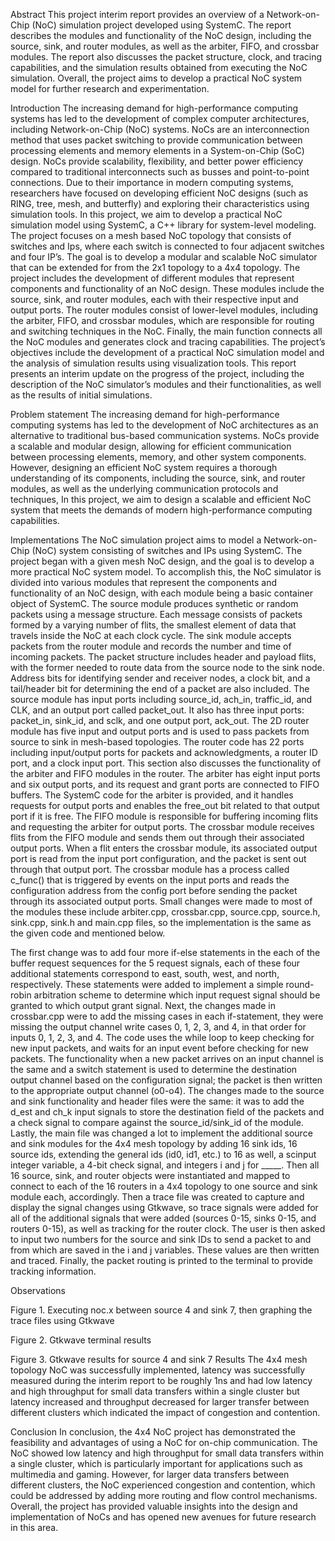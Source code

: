 Abstract
This project interim report provides an overview of a Network-on-Chip (NoC) simulation project developed using SystemC. The report describes the modules and functionality of the NoC design, including the source, sink, and router modules, as well as the arbiter, FIFO, and crossbar modules. The report also discusses the packet structure, clock, and tracing capabilities, and the simulation results obtained from executing the NoC simulation. Overall, the project aims to develop a practical NoC system model for further research and experimentation.

Introduction
The increasing demand for high-performance computing systems has led to the development of complex computer architectures, including Network-on-Chip (NoC) systems. NoCs are an interconnection method that uses packet switching to provide communication between processing elements and memory elements in a System-on-Chip (SoC) design. NoCs provide scalability, flexibility, and better power efficiency compared to traditional interconnects such as busses and point-to-point connections. Due to their importance in modern computing systems, researchers have focused on developing efficient NoC designs (such as RING, tree, mesh, and butterfly) and exploring their characteristics using simulation tools.
In this project, we aim to develop a practical NoC simulation model using SystemC, a C++ library for system-level modeling. The project focuses on a mesh based NoC topology that consists of switches and Ips, where each switch is connected to four adjacent switches and four IP’s. The goal is to develop a modular and scalable NoC simulator that can be extended for from the 2x1 topology to a 4x4 topology. 
The project includes the development of different modules that represent components and functionality of an NoC design. These modules include the source, sink, and router modules, each with their respective input and output ports. The router modules consist of lower-level modules, including the arbiter, FIFO, and crossbar modules, which are responsible for routing and switching techniques in the NoC. Finally, the main function connects all the NoC modules and generates clock and tracing capabilities. 
	The project’s objectives include the development of a practical NoC simulation model and the analysis of simulation results using visualization tools. This report presents an interim update on the progress of the project, including the description of the NoC simulator’s modules and their functionalities, as well as the results of initial simulations.

Problem statement
The increasing demand for high-performance computing systems has led to the development of NoC architectures as an alternative to traditional bus-based communication systems. NoCs provide a scalable and modular design, allowing for efficient communication between processing elements, memory, and other system components. However, designing an efficient NoC system requires a thorough understanding of its components, including the source, sink, and router modules, as well as the underlying communication protocols and techniques, In this project, we aim to design a scalable and efficient NoC system that meets the demands of modern high-performance computing capabilities.

Implementations
The NoC simulation project aims to model a Network-on-Chip (NoC) system consisting of switches and IPs using SystemC. The project began with a given mesh NoC design, and the goal is to develop a more practical NoC system model. To accomplish this, the NoC simulator is divided into various modules that represent the components and functionality of an NoC design, with each module being a basic container object of SystemC.
The source module produces synthetic or random packets using a message structure. Each message consists of packets formed by a varying number of flits, the smallest element of data that travels inside the NoC at each clock cycle. The sink module accepts packets from the router module and records the number and time of incoming packets. The packet structure includes header and payload flits, with the former needed to route data from the source node to the sink node. Address bits for identifying sender and receiver nodes, a clock bit, and a tail/header bit for determining the end of a packet are also included.
The source module has input ports including source_id, ach_in, traffic_id, and CLK, and an output port called packet_out. It also has three input ports: packet_in, sink_id, and sclk, and one output port, ack_out. The 2D router module has five input and output ports and is used to pass packets from source to sink in mesh-based topologies. The router code has 22 ports including input/output ports for packets and acknowledgments, a router ID port, and a clock input port. This section also discusses the functionality of the arbiter and FIFO modules in the router. The arbiter has eight input ports and six output ports, and its request and grant ports are connected to FIFO buffers. The SystemC code for the arbiter is provided, and it handles requests for output ports and enables the free_out bit related to that output port if it is free. The FIFO module is responsible for buffering incoming flits and requesting the arbiter for output ports. The crossbar module receives flits from the FIFO module and sends them out through their associated output ports. When a flit enters the crossbar module, its associated output port is read from the input port configuration, and the packet is sent out through that output port. The crossbar module has a process called c_func() that is triggered by events on the input ports and reads the configuration address from the config port before sending the packet through its associated output ports. 
Small changes were made to most of the modules these include arbiter.cpp, crossbar.cpp, source.cpp, source.h, sink.cpp, sink.h and main.cpp files, so the implementation is the same as the given code and mentioned below.

The first change was to add four more if-else statements in the each of the buffer request sequences for the 5 request signals, each of these four additional statements correspond to east, south, west, and north, respectively. These statements were added to implement a simple round-robin arbitration scheme to determine which input request signal should be granted to which output grant signal. Next, the changes made in crossbar.cpp were to add the missing cases in each if-statement, they were missing the output channel write cases 0, 1, 2, 3, and 4, in that order for inputs 0, 1, 2, 3, and 4. The code uses the while loop to keep checking for new input packets, and waits for an input event before checking for new packets. The functionality when a new packet arrives on an input channel is the same and a switch statement is used to determine the destination output channel based on the configuration signal; the packet is then written to the appropriate output channel (o0-o4). 
The changes made to the source and sink functionality and header files were the same: it was to add the d_est and ch_k input signals to store the destination field of the packets and a check signal to compare against the source_id/sink_id of the module. Lastly, the main file was changed a lot to implement the additional source and sink modules for the 4x4 mesh topology by adding 16 sink ids, 16 source ids, extending the general ids (id0, id1, etc.) to 16 as well, a scinput integer variable, a 4-bit check signal, and integers i and j for _____. Then all 16 source, sink, and router objects were instantiated and mapped to connect to each of the 16 routers in a 4x4 topology to one source and sink module each, accordingly. Then a trace file was created to capture and display the signal changes using Gtkwave, so trace signals were added for all of the additional signals that were added (sources 0-15, sinks 0-15, and routers 0-15), as well as tracking for the router clock. The user is then asked to input two numbers for the source and sink IDs to send a packet to and from which are saved in the i and j variables. These values are then written and traced. Finally, the packet routing is printed to the terminal to provide tracking information.











Observations
 
 
Figure 1. Executing noc.x between source 4 and sink 7, then graphing the trace files using Gtkwave
 
Figure 2. Gtkwave terminal results

 
Figure 3. Gtkwave results for source 4 and sink 7
Results
	The 4x4 mesh topology NoC was successfully implemented, latency was successfully measured during the interim report to be roughly 1ns and had low latency and high throughput for small data transfers within a single cluster but latency increased and throughput decreased for larger transfer between different clusters which indicated the impact of congestion and contention. 

Conclusion
	In conclusion, the 4x4 NoC project has demonstrated the feasibility and advantages of using a NoC for on-chip communication. The NoC showed low latency and high throughput for small data transfers within a single cluster, which is particularly important for applications such as multimedia and gaming. However, for larger data transfers between different clusters, the NoC experienced congestion and contention, which could be addressed by adding more routing and flow control mechanisms. Overall, the project has provided valuable insights into the design and implementation of NoCs and has opened new avenues for future research in this area.
